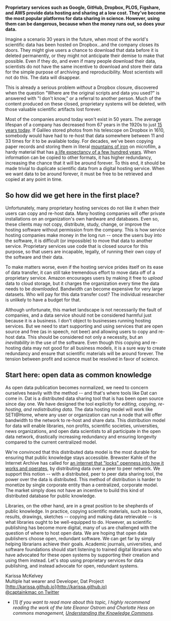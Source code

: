 **Proprietary services such as Google, GitHub, Dropbox, PLOS, Figshare, and AWS provide data hosting and sharing at a low cost. They've become the most popular platforms for data sharing in science. However, using them can be dangerous, because when the money runs out, so does your data.**

Imagine a scenario 30 years in the future, when most of the world's scientific data has been hosted on Dropbox...and the company closes its doors. They might give users a chance to download that data before it is deleted permanently, or they might not anticipate their demise to make that possible. Even if they do, and even if many people download their data, scientists do not have the same incentive to download and store their data for the simple purpose of archiving and reproducibility. Most scientists will not do this. The data will disappear.

This is already a serious problem _without_ a Dropbox closure, discovered when the question "Where are the original scripts and data you used?" is answered with "I don't know," or a referral to another person. Much of the content produced on these closed, proprietary systems will be deleted, with those valuable scientific artifacts lost forever.

Most of the companies around today won't exist in 50 years. The average lifespan of a company has decreased from 67 years in the 1920s to just [15 years today](http://www.bbc.com/news/business-16611040). If Galileo stored photos from his telescope on Dropbox in 1610, somebody would have had to re-host that data somewhere between 11 and 33 times for it to be available today.
For decades, we've been copying paper records and storing them in literal [mountains of iron](http://www.ironmountain.com/) on microfilm, a hardy material that has [a life expectancy of a few hundred years](https://en.wikipedia.org/wiki/Microform). When information can be copied to other formats, it has higher redundancy, increasing the chance that it will be around forever. To this end, it should be made trivial to duplicate scientific data from a digital hosting service. When we want data to be around forever, it must be free to be retrieved and copied at any point in time.

## So how did we get here in the first place?

Unfortunately, many proprietary hosting services do not like it when their users can copy and re-host data. Many hosting companies will offer private installations on an organization's own hardware and databases. Even so, these clients may not copy, distribute, study, change, or improve the hosting software without permission from the company. This is how service hosting companies make money in the long run -- once the users buy into the software, it is difficult (or impossible) to move that data to another service. Proprietary services use code that is closed source for this purpose, so that users are incapable, legally, of running their own copy of the software and their data.

To make matters worse, even if the hosting service prides itself on its ease of data transfer, it can still take tremendous effort to move data off of a proprietary service. Amazon encourages users by making it free to _upload_ data to cloud storage, but it charges the organization every time the data needs to be _downloaded._ Bandwidth can become expensive for very large datasets. Who will pay for this data transfer cost? The individual researcher is unlikely to have a budget for that.

Although unfortunate, this market landscape is not necessarily the fault of companies, and a data service should not be considered harmful just because it is a business. I don't object to businesses running hosting services. But we need to start supporting and using services that are open source and free (as in speech, not beer) and allowing users to copy and re-host data. This should be considered not only a necessity, but an _inevitability_ in the use of the software. Even though this copying and re-hosting data may not good for all business models, it is a sure way to create redundancy and ensure that scientific materials will be around forever. The tension between profit and science must be resolved in favor of science.

## Start here: open data as common knowledge

As open data publication becomes normalized, we need to concern ourselves heavily with the method -- and that's where tools like Dat can come in. Dat is a distributed data sharing tool that is has been open source since day one. We have designed the tool explicitly for _editing, copying, re-hosting, and redistributing data._ The data hosting model will work like SETI@Home, where any user or organization can run a node that will offer bandwidth to the network to re-host and share data. This distribution model for data will enable libraries, non profits, scientific societies, universities, news organizations, and open data scientists to all participate in the open data network, drastically increasing redundancy and ensuring longevity compared to the current centralized model.

We're convinced that this distributed data model is the most durable for ensuring that public knowledge stays accessible. Brewster Kahle of the Internet Archive has called for [an internet that "locks" openness into how it works and operates](http://brewster.kahle.org/2015/08/11/locking-the-web-open-a-call-for-a-distributed-web-2/), by distributing data over a peer to peer network. We support this notion -- with a distributed, peer to peer data sharing tool, the power over the data is distributed. This method of distribution is harder to monetize by single corporate entity than a centralized, corporate model. The market simply does not have an incentive to build this kind of distributed database for public knowledge.

Libraries, on the other hand, are in a great position to be shepherds of public knowledge. In practice, copying scientific materials, such as books, results, drawings, sketches -- copying and making data retrievable -- is what libraries ought to be well-equipped to do. However, as scientific publishing has become more digital, many of us are challenged with the question of where to host open data. We are hoping that open data publishers choose open, redundant software. We can get far by simply helping librarians achieve their goals. Academic journals, universities, and software foundations should start listening to trained digital librarians who have advocated for these open systems by supporting their creation and using them instead. Let's stop using proprietary services for data publishing, and instead advocate for open, redundant systems.

Karissa McKelvey<br>
Multiple hat wearer and Developer, Dat Project<br>
[http://karissa.github.io](http://karissa.github.io)<br>[@captainkmac on Twitter](http://twitter.com/captainkmac)

- [1] *If you want to read more about this topic, I highly recommend reading the work of the late Eleanor Ostrom and Charlotte Hess on commons management, [Understanding the Knowledge Commons](https://mitpress.mit.edu/books/understanding-knowledge-commons).*
